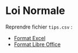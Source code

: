 # Loi Normale

Reprendre fichier `tips.csv` :

- [Format Excel](tips.xlsx)
- [Format Libre Office](tips.ods)

<!--
Idées de choses à faire ici :
- Prendre une des colonnes
- Calculer la moyenne et l'écart-type
- TCD avec moyenne, écart-type et nombre en modifiant la structure pour séance 7 et 8

- Générer les quantiles de la loi Normale avec cette moyenne et cette écart-type de 0.01 à 0.99, par pas de 0.01
- Faire un graphique des deux (et si on y arrive, ajouter la droite) : QQ-plot
- Analyse sur la normalité ou non de la variable


- Faire de même sur une autre colonne
-->

<!-- OLD VERSION
## 1ère étape :

- Calculer moyenne et écart-type de total_bill (colonne `A:A`) dans les cellules `M2` et `M3` (par exemple)
- Calculer les bornes d'un intervalle basé sur la moyenne *+* ou *-* 2 fois l'écart-type, en écrivant dans les cellules les formules suivantes : 
    - `M5` : `=M2-2*M3` 
    - `M6` : `=M2+2*M3`
- Creér une colonne indiquant si la valeur de `total_bill` est dans cet intervalle (en indiquant *OUI* et *NON* par exemple)
    - Ecrire *Dans intervalle* en cellule `H1`
    - Ecrire dans la cellule `H2` la formule 
```
=SI(A2>$M$5;SI(A2<$M$6;"OUI";"NON");"NON")
```
    - Dupliquer ensuite la formule pour toutes les lignes
- Calculer la répartition des réponses de la colonne `H`
    - Avec un tableau croisé dynamique par exemple

> On trouve qu'environ 95% des valeurs sont dans l'intervalle et donc 5% en dehors

## 2ème étape :

- Dans une nouvelle feuille, écrire *Valeur*, *Densité* et *Répartition* sur la première ligne (cellules `A1` à `C1`)
- Créer une liste de valeur allant de -5 à 5 par pas de *0,25* à partir de la cellule `A2` (et en-dessous)
- Ecrire dans `B2` la formule `=LOI.NORMALE(A2;0;1;0)`
    - Ceci calcule la densité de probabilité d'une loi normale *N(0,1)* pour la valeur dans `A2`
- Ecrire dans `C2` la formule `=LOI.NORMALE(A2;0;1;1)`
    - Ici, nous avons la fonction de répartition de la même loi normale
- Dupliquer les formules pour toutes les valeurs de la colonne `A`
- Sélectionner les 3 colonnes et ajouter un graphique
    - Choisir *XY (dispersion)* avec que les lignes
    
> Nous retrouvons la forme de la loi normale vue en cours

## 3ème étape :

- Repérer la ligne 14, pour laquelle la valeur dans la colonne `A` est égale à *-2*
    - La valeur de la colonne `C` est la valeur de la fonction de répartition, *i.e.* *P(X < -2)*
    - C'est-à-dire la probabilité qu'une valeur issue d'une loi normale *N(0;1)* soit inférieure à 2
    - On a donc environ 2,2% de chance qu'une valeur soit inférieure à -2
- Idem ligne 30 correspondant à *2*
    - On a donc environ 97,7% de chance qu'une valeur soit inféreure à 2

> On peut en conclure que j'ai 95,5% environ de chance d'avoir une valeur comprise entre -2 et 2, pour une loi normale *N(0,1)*

## 4ème étape :

- Dans une nouvelle feuille, écrire *Proba* en `A1` et *Valeur* en `B1`
- Créer une liste de valeurs à partir de `A2` et en-dessous : *0,025* , *0,05* , *0,10* , *0,9* , *0,95* et *0,975*
- Dans `B2`, écrire la formule `=LOI.NORMALE.INVERSE(A2;0;1)`
    - Ceci calcule la valeur *x* pour laquelle *P(X < x) = 0,025*
- Dupliquer les formules pour toutes les valeurs de la colonne `A`
- Repérer la ligne 2, pour laquelle on a *0,025*
    - Ceci indique qu'il y a *2,5* % de chance d'avoir une valeur inférieure à *1,96* pour une loi normale *N(0,1)*
- Idem ligne 7, pour laquelle on a *0,975*
    - nous avons la même valeur, *1,96*

> Ceci implique qu'il y a 95% de chances d'avoir une valeur entre -1,96 et 1,96 pour une loi normale *N(0,1)*


## 5ème étape

- Dans la feuille avec les données `tips`, écrire dans `I2` la formule suivante `=(A2-moyenne)/ecart-type` (en remplaçant la moyenne et l'écart-type par les cellules où elles sont calculées)
- Calculer le nombre de valeurs de cette colonne comprise entre *-1,96* et *1,96*
    - on retrouve la même répartition

> Si *X* suit une loi normale *N(m,&sigma;<sup>2</sup>)*, il est possible de passer à une v.a. *Y* de loi normale *N(0,1)* en réalisant deux opérations : enlever la moyenne *m* et diviser par l'écart-type *&sigma;*

> *Y = (X - m) / &sigma;*

On peut donc obtenir les bornes de l'intervalle comprenant 95% des données d'origine avec les calculs suivants donc (à faire dans la feuille `tips` donc):

- Borne inférieure : *m - 1,96 * &sigma;*
- Borne supérieure : *m + 1,96 * &sigma;*

## A faire

- Calculer les bornes de l'intervalle comprenant 95% des valeurs de la colonne `tip` (`B`) 
  - Regarder la répartition des valeurs dans cet intervalle et en-dehors
- Faire de même pour la variable `size`. Est-ce pertinent ?
-->